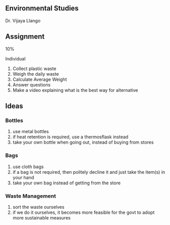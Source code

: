 ## Environmental Studies

Dr. Vijaya Llango

## Assignment

10%

Individual

1. Collect plastic waste
2. Weigh the daily waste
3. Calculate Average Weight
4. Answer questions
5. Make a video explaining what is the best way for alternative

## Ideas

### Bottles

1. use metal bottles
2. if heat retention is required, use a thermosflask instead
3. take your own bottle when going out, instead of buying from stores

### Bags

1. use cloth bags
2. if a bag is not required, then politely decline it and just take the item(s) in your hand
3. take your own bag instead of getting from the store

### Waste Management

1. sort the waste ourselves
2. if we do it ourselves, it becomes more feasible for the govt to adopt more sustainable measures